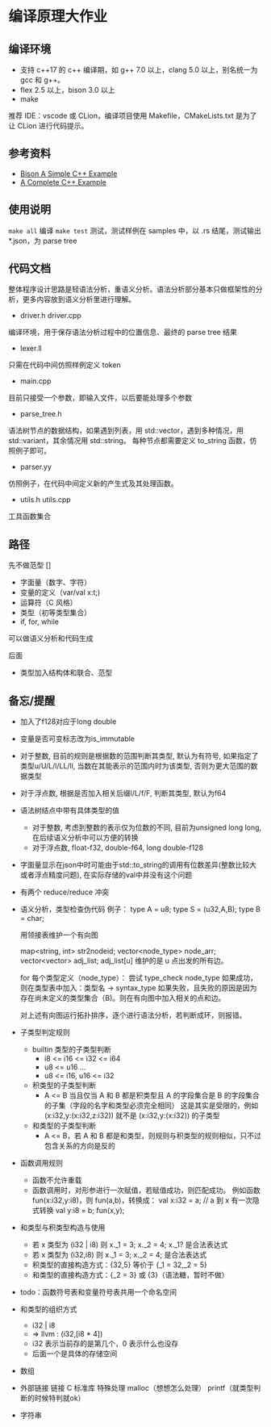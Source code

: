 # 编译原理大作业

## 编译环境

- 支持 c++17 的 c++ 编译期，如 g++ 7.0 以上，clang 5.0 以上，别名统一为 gcc 和 g++。
- flex 2.5 以上，bison 3.0 以上
- make

推荐 IDE：vscode 或 CLion，编译项目使用 Makefile，CMakeLists.txt 是为了让 CLion 进行代码提示。

## 参考资料

- [Bison A Simple C++ Example](https://www.gnu.org/software/bison/manual/html_node/A-Simple-C_002b_002b-Example.html)
- [A Complete C++ Example](https://www.gnu.org/software/bison/manual/html_node/A-Complete-C_002b_002b-Example.html#A-Complete-C_002b_002b-Example)

## 使用说明

`make all` 编译
`make test` 测试，测试样例在 samples 中，以 .rs 结尾，测试输出 *.json，为 parse tree

## 代码文档

整体程序设计思路是轻语法分析，重语义分析。语法分析部分基本只做框架性的分析，更多内容放到语义分析里进行理解。

- driver.h driver.cpp

编译环境，用于保存语法分析过程中的位置信息、最终的 parse tree 结果

- lexer.ll

只需在代码中间仿照样例定义 token

- main.cpp

目前只接受一个参数，即输入文件，以后要能处理多个参数

- parse_tree.h

语法树节点的数据结构，如果遇到列表，用 std::vector，遇到多种情况，用 std::variant，其余情况用 std::string。
每种节点都需要定义 to_string 函数，仿照例子即可。

- parser.yy

仿照例子，在代码中间定义新的产生式及其处理函数。

- utils.h utils.cpp

工具函数集合

## 路径

先不做范型 []
- 字面量（数字、字符）
- 变量的定义（var/val x:t;)
- 运算符（C 风格）
- 类型（初等类型集合）
- if, for, while

可以做语义分析和代码生成

后面
- 类型加入结构体和联合、范型

## 备忘/提醒
- 加入了f128对应于long double
- 变量是否可变标志改为is_immutable
- 对于整数, 目前的规则是根据数的范围判断其类型, 默认为有符号, 如果指定了类型u/U/L/l/LL/ll, 当数在其能表示的范围内时为该类型, 否则为更大范围的数据类型
- 对于浮点数, 根据是否加入相关后缀l/L/f/F, 判断其类型, 默认为f64
- 语法树结点中带有具体类型的值
    - 对于整数, 考虑到整数的表示仅为位数的不同, 目前为unsigned long long, 在后续语义分析中可以方便的转换
    - 对于浮点数, float-f32, double-f64, long double-f128
- 字面量显示在json中时可能由于std::to_string的调用有位数差异(整数比较大或者浮点精度问题), 在实际存储的val中并没有这个问题
- 有两个 reduce/reduce 冲突
- 语义分析，类型检查伪代码
    例子：
        type A = u8;
        type S = (u32,A,B);
        type B = char;

    用领接表维护一个有向图

    map<string, int> str2nodeid;
    vector<node_type> node_arr;
    vector<vector<int>> adj_list;
    adj_list[u] 维护的是 u 点出发的所有边。

    for 每个类型定义（node_type）：
        尝试 type_check node_type
        如果成功，则在类型表中加入：类型名 -> syntax_type
        如果失败，且失败的原因是因为存在尚未定义的类型集合（B)。则在有向图中加入相关的点和边。

    对上述有向图运行拓扑排序，逐个进行语法分析，若判断成环，则报错。

- 子类型判定规则
    - builtin 类型的子类型判断
        - i8 <= i16 <= i32 <= i64
        - u8 <= u16 ...
        - u8 <= i16, u16 <= i32
    - 积类型的子类型判断
        - A <= B 当且仅当 A 和 B 都是积类型且 A 的字段集合是 B 的字段集合的子集（字段的名字和类型必须完全相同）
        这是其实是受限的，例如 (x:i32,y:(x:i32,z:i32)) 就不是 (x:i32,y:(x:i32)) 的子类型
    - 和类型的子类型判断
        - A <= B，若 A 和 B 都是和类型，则规则与积类型的规则相似，只不过包含关系的方向是反的

- 函数调用规则
    - 函数不允许重载
    - 函数调用时，对形参进行一次赋值，若赋值成功，则匹配成功。
    例如函数 fun(x:i32,y:i8)，则 fun(a,b)，转换成：
        val x:i32 = a; // a 到 x 有一次隐式转换
        val y:i8 = b;
        fun(x,y);
    
- 和类型与积类型构造与使用
    - 若 x 类型为 (i32 | i8)
    则 x._1 = 3; x._2 = 4;
    x._1? 是合法表达式
    - 若 x 类型为 (i32,i8)
    则 x._1 = 3; x._2 = 4; 是合法表达式
    - 积类型的直接构造方式：{32,5} 等价于 {_1 = 32,_2 = 5}
    - 和类型的直接构造方式：{_2 = 3} 或 {3}（语法糖，暂时不做）

- todo：函数符号表和变量符号表共用一个命名空间

- 和类型的组织方式
    - i32 | i8
    - => llvm : (i32,[i8 * 4])
    - i32 表示当前存的是第几个，0 表示什么也没存
    - 后面一个是具体的存储空间

- 数组

- 外部链接
    链接 C 标准库
    特殊处理 malloc（想想怎么处理）
    printf（就类型判断的时候特判就ok）

- 字符串